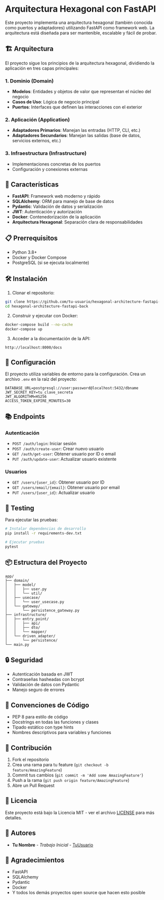 # Arquitectura Hexagonal con FastAPI

Este proyecto implementa una arquitectura hexagonal (también conocida como puertos y adaptadores) utilizando FastAPI como framework web. La arquitectura está diseñada para ser mantenible, escalable y fácil de probar.

## 🏗️ Arquitectura

El proyecto sigue los principios de la arquitectura hexagonal, dividiendo la aplicación en tres capas principales:

### 1. Dominio (Domain)

- **Modelos**: Entidades y objetos de valor que representan el núcleo del negocio
- **Casos de Uso**: Lógica de negocio principal
- **Puertos**: Interfaces que definen las interacciones con el exterior

### 2. Aplicación (Application)

- **Adaptadores Primarios**: Manejan las entradas (HTTP, CLI, etc.)
- **Adaptadores Secundarios**: Manejan las salidas (base de datos, servicios externos, etc.)

### 3. Infraestructura (Infrastructure)

- Implementaciones concretas de los puertos
- Configuración y conexiones externas

## 🚀 Características

- **FastAPI**: Framework web moderno y rápido
- **SQLAlchemy**: ORM para manejo de base de datos
- **Pydantic**: Validación de datos y serialización
- **JWT**: Autenticación y autorización
- **Docker**: Contenedorización de la aplicación
- **Arquitectura Hexagonal**: Separación clara de responsabilidades

## 📋 Prerrequisitos

- Python 3.8+
- Docker y Docker Compose
- PostgreSQL (si se ejecuta localmente)

## 🛠️ Instalación

1. Clonar el repositorio:

```bash
git clone https://github.com/tu-usuario/hexagonal-architecture-fastapi-back.git
cd hexagonal-architecture-fastapi-back
```

2. Construir y ejecutar con Docker:

```bash
docker-compose build --no-cache
docker-compose up
```

3. Acceder a la documentación de la API:

```
http://localhost:8000/docs
```

## 🔧 Configuración

El proyecto utiliza variables de entorno para la configuración. Crea un archivo `.env` en la raíz del proyecto:

```env
DATABASE_URL=postgresql://user:password@localhost:5432/dbname
JWT_SECRET_KEY=tu_clave_secreta
JWT_ALGORITHM=HS256
ACCESS_TOKEN_EXPIRE_MINUTES=30
```

## 📚 Endpoints

### Autenticación

- `POST /auth/login`: Iniciar sesión
- `POST /auth/create-user`: Crear nuevo usuario
- `GET /auth/get-user`: Obtener usuario por ID o email
- `PUT /auth/update-user`: Actualizar usuario existente

### Usuarios

- `GET /users/{user_id}`: Obtener usuario por ID
- `GET /users/email/{email}`: Obtener usuario por email
- `PUT /users/{user_id}`: Actualizar usuario

## 🧪 Testing

Para ejecutar las pruebas:

```bash
# Instalar dependencias de desarrollo
pip install -r requirements-dev.txt

# Ejecutar pruebas
pytest
```

## 📦 Estructura del Proyecto

```
app/
├── domain/
│   ├── model/
│   │   ├── user.py
│   │   └── util/
│   ├── usecase/
│   │   └── user_usecase.py
│   └── gateway/
│       └── persistence_gateway.py
├── infrastructure/
│   ├── entry_point/
│   │   ├── api/
│   │   ├── dto/
│   │   └── mapper/
│   └── driven_adapter/
│       └── persistence/
└── main.py
```

## 🔒 Seguridad

- Autenticación basada en JWT
- Contraseñas hasheadas con bcrypt
- Validación de datos con Pydantic
- Manejo seguro de errores

## 📝 Convenciones de Código

- PEP 8 para estilo de código
- Docstrings en todas las funciones y clases
- Tipado estático con type hints
- Nombres descriptivos para variables y funciones

## 🤝 Contribución

1. Fork el repositorio
2. Crea una rama para tu feature (`git checkout -b feature/AmazingFeature`)
3. Commit tus cambios (`git commit -m 'Add some AmazingFeature'`)
4. Push a la rama (`git push origin feature/AmazingFeature`)
5. Abre un Pull Request

## 📄 Licencia

Este proyecto está bajo la Licencia MIT - ver el archivo [LICENSE](LICENSE) para más detalles.

## 👥 Autores

- **Tu Nombre** - *Trabajo Inicial* - [TuUsuario](https://github.com/tu-usuario)

## 🙏 Agradecimientos

- FastAPI
- SQLAlchemy
- Pydantic
- Docker
- Y todos los demás proyectos open source que hacen esto posible
